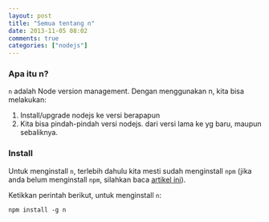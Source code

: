 ```yaml
---
layout: post
title: "Semua tentang n"
date: 2013-11-05 08:02
comments: true
categories: ["nodejs"]
---
```


### Apa itu n?

`n`  adalah Node version management. Dengan menggunakan n, kita bisa melakukan:

1. Install/upgrade nodejs ke versi berapapun
2. Kita bisa pindah-pindah versi nodejs. dari versi lama ke yg baru, maupun sebaliknya.

### Install

Untuk menginstall `n`, terlebih dahulu kita mesti sudah menginstall `npm` (jika anda belum menginstall `npm`, silahkan baca [artikel ini][1]). 

Ketikkan perintah berikut, untuk menginstall `n`:

```
npm install -g n
```

[1]: {{site.url}}/blog/2013/11/05/semua-tentang-npm/
